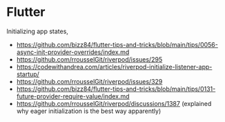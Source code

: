 # Flutter

Initializing app states,

- https://github.com/bizz84/flutter-tips-and-tricks/blob/main/tips/0056-async-init-provider-overrides/index.md
- https://github.com/rrousselGit/riverpod/issues/295
- https://codewithandrea.com/articles/riverpod-initialize-listener-app-startup/
- https://github.com/rrousselGit/riverpod/issues/329
- https://github.com/bizz84/flutter-tips-and-tricks/blob/main/tips/0131-future-provider-require-value/index.md
- https://github.com/rrousselGit/riverpod/discussions/1387 (explained why eager initialization is the best way apparently)
